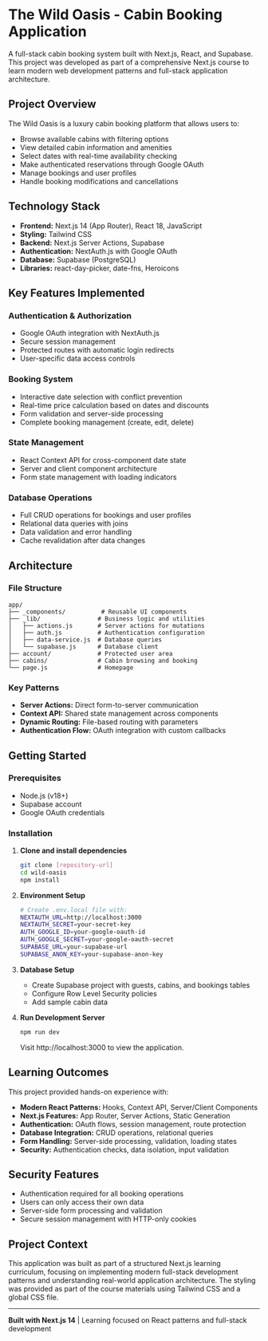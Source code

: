 # The Wild Oasis - Cabin Booking Application

A full-stack cabin booking system built with Next.js, React, and Supabase. This project was developed as part of a comprehensive Next.js course to learn modern web development patterns and full-stack application architecture.

## Project Overview

The Wild Oasis is a luxury cabin booking platform that allows users to:

- Browse available cabins with filtering options
- View detailed cabin information and amenities
- Select dates with real-time availability checking
- Make authenticated reservations through Google OAuth
- Manage bookings and user profiles
- Handle booking modifications and cancellations

## Technology Stack

- **Frontend:** Next.js 14 (App Router), React 18, JavaScript
- **Styling:** Tailwind CSS
- **Backend:** Next.js Server Actions, Supabase
- **Authentication:** NextAuth.js with Google OAuth
- **Database:** Supabase (PostgreSQL)
- **Libraries:** react-day-picker, date-fns, Heroicons

## Key Features Implemented

### Authentication & Authorization
- Google OAuth integration with NextAuth.js
- Secure session management
- Protected routes with automatic login redirects
- User-specific data access controls

### Booking System
- Interactive date selection with conflict prevention
- Real-time price calculation based on dates and discounts
- Form validation and server-side processing
- Complete booking management (create, edit, delete)

### State Management
- React Context API for cross-component date state
- Server and client component architecture
- Form state management with loading indicators

### Database Operations
- Full CRUD operations for bookings and user profiles
- Relational data queries with joins
- Data validation and error handling
- Cache revalidation after data changes

## Architecture

### File Structure
```
app/
├── _components/          # Reusable UI components
├── _lib/                # Business logic and utilities
│   ├── actions.js       # Server actions for mutations
│   ├── auth.js          # Authentication configuration  
│   ├── data-service.js  # Database queries
│   └── supabase.js      # Database client
├── account/             # Protected user area
├── cabins/              # Cabin browsing and booking
└── page.js              # Homepage
```

### Key Patterns
- **Server Actions:** Direct form-to-server communication
- **Context API:** Shared state management across components
- **Dynamic Routing:** File-based routing with parameters
- **Authentication Flow:** OAuth integration with custom callbacks

## Getting Started

### Prerequisites
- Node.js (v18+)
- Supabase account
- Google OAuth credentials

### Installation

1. **Clone and install dependencies**
   ```bash
   git clone [repository-url]
   cd wild-oasis
   npm install
   ```

2. **Environment Setup**
   ```bash
   # Create .env.local file with:
   NEXTAUTH_URL=http://localhost:3000
   NEXTAUTH_SECRET=your-secret-key
   AUTH_GOOGLE_ID=your-google-oauth-id
   AUTH_GOOGLE_SECRET=your-google-oauth-secret
   SUPABASE_URL=your-supabase-url  
   SUPABASE_ANON_KEY=your-supabase-anon-key
   ```

3. **Database Setup**
   - Create Supabase project with guests, cabins, and bookings tables
   - Configure Row Level Security policies
   - Add sample cabin data

4. **Run Development Server**
   ```bash
   npm run dev
   ```
   Visit http://localhost:3000 to view the application.

## Learning Outcomes

This project provided hands-on experience with:

- **Modern React Patterns:** Hooks, Context API, Server/Client Components
- **Next.js Features:** App Router, Server Actions, Static Generation
- **Authentication:** OAuth flows, session management, route protection
- **Database Integration:** CRUD operations, relational queries
- **Form Handling:** Server-side processing, validation, loading states
- **Security:** Authentication checks, data isolation, input validation

## Security Features

- Authentication required for all booking operations
- Users can only access their own data
- Server-side form processing and validation
- Secure session management with HTTP-only cookies

## Project Context

This application was built as part of a structured Next.js learning curriculum, focusing on implementing modern full-stack development patterns and understanding real-world application architecture. The styling was provided as part of the course materials using Tailwind CSS and a global CSS file.

---

**Built with Next.js 14** | Learning focused on React patterns and full-stack development
